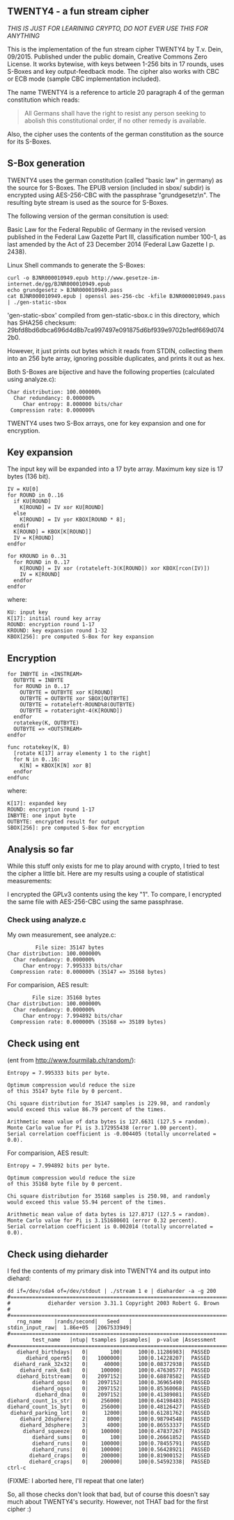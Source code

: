 ## TWENTY4 - a fun stream cipher

*THIS IS JUST FOR LEARINING CRYPTO, DO NOT EVER USE THIS FOR ANYTHING*

This is the implementation of the fun stream cipher TWENTY4 by T.v. Dein, 09/2015.
Published under the public domain, Creative Commons Zero License. It works bytewise,
with keys between 1-256 bits in 17 rounds, uses S-Boxes and key output-feedback mode.
The cipher also works with CBC or ECB mode (sample CBC implementation included).

The name TWENTY4 is a reference to article 20 paragraph 4 of the german constitution
which reads:

> All Germans shall have  the right to resist  any person seeking to
> abolish this constitutional order, if no other remedy is available.

Also, the cipher uses the contents of the german constitution as the source for its
S-Boxes.

## S-Box generation

TWENTY4 uses the german constitution (called "basic law" in germany) as
the source for S-Boxes. The EPUB version (included in sbox/ subdir)
is encrypted using AES-256-CBC with the passphrase
"grundgesetz\n". The resulting byte stream is used as the source for
S-Boxes.

The following version of the german consitution is used:

Basic Law for the Federal Republic of Germany in the revised version
published in the Federal Law Gazette Part III, classification number
100-1, as last amended by the Act of 23 December 2014
(Federal Law Gazette I p. 2438).

Linux Shell commands to generate the S-Boxes:

    curl -o BJNR000010949.epub http://www.gesetze-im-internet.de/gg/BJNR000010949.epub
    echo grundgesetz > BJNR000010949.pass
    cat BJNR000010949.epub | openssl aes-256-cbc -kfile BJNR000010949.pass | ./gen-static-sbox

'gen-static-sbox' compiled from gen-static-sbox.c in this directory, which has SHA256
checksum: 29bfd8bd6dbca696d4d8b7ca997497e091875d6bf939e9702b1edf669d0742b0.

However, it just prints out bytes which it reads from STDIN, collecting them into an 256
byte array, ignoring possible duplicates, and prints it out as hex.

Both S-Boxes are bijective and have the following properties (calculated using analyze.c):

    Char distribution: 100.000000%
      Char redundancy: 0.000000%
         Char entropy: 8.000000 bits/char
     Compression rate: 0.000000%

TWENTY4 uses two S-Box arrays, one for key expansion and one for encryption.

## Key expansion

The input key will be expanded into a 17 byte array. Maximum key size is
17 bytes (136 bit).

    IV = KU[0]
    for ROUND in 0..16
      if KU[ROUND]
        K[ROUND] = IV xor KU[ROUND]
      else
        K[ROUND] = IV yor KBOX[ROUND * 8];
      endif
      K[ROUND] = KBOX[K[ROUND]]
      IV = K[ROUND]
    endfor
    
    for KROUND in 0..31
      for ROUND in 0..17
        K[ROUND] = IV xor (rotateleft-3(K[ROUND]) xor KBOX[rcon(IV)])
        IV = K[ROUND]
      endfor
    endfor

where:

    KU: input key
    K[17]: initial round key array
    ROUND: encryption round 1-17
    KROUND: key expansion round 1-32
    KBOX[256]: pre computed S-Box for key expansion

## Encryption

    for INBYTE in <INSTREAM>
      OUTBYTE = INBYTE
      for ROUND in 0..17
        OUTBYTE = OUTBYTE xor K[ROUND]
        OUTBYTE = OUTBYTE xor SBOX[OUTBYTE]
        OUTBYTE = rotateleft-ROUND%8(OUTBYTE)
        OUTBYTE = rotateright-4(K[ROUND])
      endfor
      rotatekey(K, OUTBYTE)
      OUTBYTE => <OUTSTREAM>
    endfor
    
    func rotatekey(K, B)
      [rotate K[17] array elementy 1 to the right]
      for N in 0..16:
        K[N] = KBOX[K[N] xor B]
      endfor
    endfunc
    

where:

    K[17]: expanded key
    ROUND: encryption round 1-17
    INBYTE: one input byte
    OUTBYTE: encrypted result for output
    SBOX[256]: pre computed S-Box for encryption


## Analysis so far

While this stuff only exists for me to play around with
crypto, I tried to test the cipher a little bit. Here are
my results using a couple of statistical measurements:

I encrypted the GPLv3 contents using the key "1". To compare,
I encrypted the same file with AES-256-CBC using the same
passphrase.


### Check using analyze.c

My own measurement, see analyze.c:

             File size: 35147 bytes
    Char distribution: 100.000000%
      Char redundancy: 0.000000%
         Char entropy: 7.995333 bits/char
     Compression rate: 0.000000% (35147 => 35168 bytes)

For comparision, AES result:

            File size: 35168 bytes
    Char distribution: 100.000000%
      Char redundancy: 0.000000%
         Char entropy: 7.994892 bits/char
     Compression rate: 0.000000% (35168 => 35189 bytes)

## Check using ent

(ent from http://www.fourmilab.ch/random/):

    Entropy = 7.995333 bits per byte.
    
    Optimum compression would reduce the size
    of this 35147 byte file by 0 percent.
    
    Chi square distribution for 35147 samples is 229.98, and randomly
    would exceed this value 86.79 percent of the times.
    
    Arithmetic mean value of data bytes is 127.6631 (127.5 = random).
    Monte Carlo value for Pi is 3.172955438 (error 1.00 percent).
    Serial correlation coefficient is -0.004405 (totally uncorrelated = 0.0).

For comparision, AES result:

    Entropy = 7.994892 bits per byte.
    
    Optimum compression would reduce the size
    of this 35168 byte file by 0 percent.
    
    Chi square distribution for 35168 samples is 250.98, and randomly
    would exceed this value 55.94 percent of the times.
    
    Arithmetic mean value of data bytes is 127.8717 (127.5 = random).
    Monte Carlo value for Pi is 3.151680601 (error 0.32 percent).
    Serial correlation coefficient is 0.002014 (totally uncorrelated = 0.0).

## Check using dieharder

I fed the contents of my primary disk into TWENTY4 and its output
into diehard:
    
    dd if=/dev/sda4 of=/dev/stdout | ./stream 1 e | dieharder -a -g 200
    #=============================================================================#
    #            dieharder version 3.31.1 Copyright 2003 Robert G. Brown          #
    #=============================================================================#
       rng_name    |rands/second|   Seed   |
    stdin_input_raw|  1.86e+05  |2067533949|
    #=============================================================================#
            test_name   |ntup| tsamples |psamples|  p-value |Assessment
    #=============================================================================#
       diehard_birthdays|   0|       100|     100|0.11286983|  PASSED  
          diehard_operm5|   0|   1000000|     100|0.14228207|  PASSED  
      diehard_rank_32x32|   0|     40000|     100|0.08372938|  PASSED  
        diehard_rank_6x8|   0|    100000|     100|0.47630577|  PASSED  
       diehard_bitstream|   0|   2097152|     100|0.68878582|  PASSED  
            diehard_opso|   0|   2097152|     100|0.36965490|  PASSED  
            diehard_oqso|   0|   2097152|     100|0.85360068|  PASSED  
             diehard_dna|   0|   2097152|     100|0.41389081|  PASSED  
    diehard_count_1s_str|   0|    256000|     100|0.64198483|  PASSED  
    diehard_count_1s_byt|   0|    256000|     100|0.48126427|  PASSED  
     diehard_parking_lot|   0|     12000|     100|0.61281762|  PASSED  
        diehard_2dsphere|   2|      8000|     100|0.98794548|  PASSED  
        diehard_3dsphere|   3|      4000|     100|0.86553337|  PASSED  
         diehard_squeeze|   0|    100000|     100|0.47837267|  PASSED  
            diehard_sums|   0|       100|     100|0.26661852|  PASSED  
            diehard_runs|   0|    100000|     100|0.78455791|  PASSED  
            diehard_runs|   0|    100000|     100|0.56428921|  PASSED  
           diehard_craps|   0|    200000|     100|0.81900152|  PASSED  
           diehard_craps|   0|    200000|     100|0.54592338|  PASSED  
    ctrl-c

(FIXME: I aborted here, I'll repeat that one later)

So, all those checks don't look that bad, but of course this doesn't
say much about TWENTY4's security. However, not THAT bad for the first cipher :)

